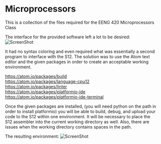 # Microprocessors
This is a collection of the files required for the EENG 420 Microprocessors Class

The interface for the provided software left a lot to be desired:
![ScreenShot](https://github.com/acampb311/Microprocessors/blob/master/old.PNG)

It had no syntax coloring and even required what was essentially a second program to interface with the S12. The solution was to use the Atom text editor and the given packages in order to create an acceptable working environment.

https://atom.io/packages/build  
https://atom.io/packages/language-cpu12  
https://atom.io/packages/linter  
https://atom.io/packages/platformio-ide  
https://atom.io/packages/platformio-ide-terminal  

Once the given packages are installed, (you will need python on the path in order to install platformio) you will be able to build, debug, and upload your code to the S12 within one environment. It will be necessary to place the S12 assembler into the current working directory as well. Also, there are issues when the working directory contains spaces in the path.  

The resulting environment:
![ScreenShot](https://github.com/acampb311/Microprocessors/blob/master/new.PNG)
